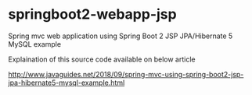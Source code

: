 # springboot2-webapp-jsp
Spring mvc web application using Spring Boot 2 JSP JPA/Hibernate 5 MySQL example

Explaination of this source code available on below article 

http://www.javaguides.net/2018/09/spring-mvc-using-spring-boot2-jsp-jpa-hibernate5-mysql-example.html

